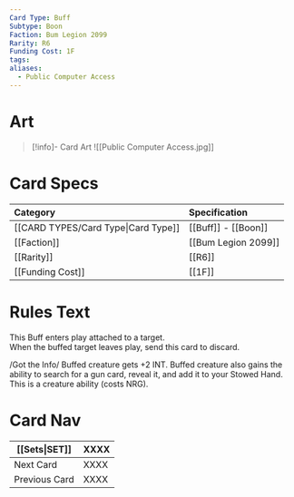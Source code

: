 ```yaml
---
Card Type: Buff
Subtype: Boon
Faction: Bum Legion 2099
Rarity: R6
Funding Cost: 1F
tags: 
aliases:
  - Public Computer Access
---
```

# Art

> [!info]- Card Art
> ![[Public Computer Access.jpg]]

# Card Specs

| Category | Specification| 
| :--- | :--- |
| [[CARD TYPES/Card Type\|Card Type]] | [[Buff]] - [[Boon]] |  
| [[Faction]] | [[Bum Legion 2099]] |  
| [[Rarity]] | [[R6]] |  
| [[Funding Cost]] | [[1F]] |  

# Rules Text  

This Buff enters play attached to a target.  
When the buffed target leaves play, send this card to discard.  

/Got the Info/
Buffed creature gets +2 INT. 
Buffed creature also gains the ability to search for a gun card, reveal it, and add it to your Stowed Hand. 
This is a creature ability (costs NRG).  

# Card Nav

| [[Sets\|SET]] | XXXX |
| --- | --- |
| Next Card | XXXX |
| Previous Card | XXXX |
